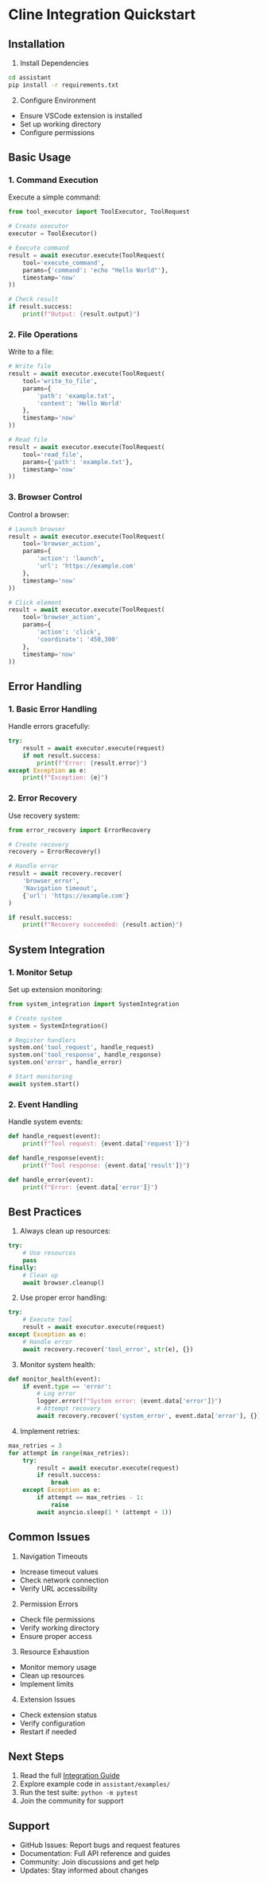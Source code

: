 # Cline Integration Quickstart

## Installation

1. Install Dependencies
```bash
cd assistant
pip install -r requirements.txt
```

2. Configure Environment
- Ensure VSCode extension is installed
- Set up working directory
- Configure permissions

## Basic Usage

### 1. Command Execution

Execute a simple command:
```python
from tool_executor import ToolExecutor, ToolRequest

# Create executor
executor = ToolExecutor()

# Execute command
result = await executor.execute(ToolRequest(
    tool='execute_command',
    params={'command': 'echo "Hello World"'},
    timestamp='now'
))

# Check result
if result.success:
    print(f"Output: {result.output}")
```

### 2. File Operations

Write to a file:
```python
# Write file
result = await executor.execute(ToolRequest(
    tool='write_to_file',
    params={
        'path': 'example.txt',
        'content': 'Hello World'
    },
    timestamp='now'
))

# Read file
result = await executor.execute(ToolRequest(
    tool='read_file',
    params={'path': 'example.txt'},
    timestamp='now'
))
```

### 3. Browser Control

Control a browser:
```python
# Launch browser
result = await executor.execute(ToolRequest(
    tool='browser_action',
    params={
        'action': 'launch',
        'url': 'https://example.com'
    },
    timestamp='now'
))

# Click element
result = await executor.execute(ToolRequest(
    tool='browser_action',
    params={
        'action': 'click',
        'coordinate': '450,300'
    },
    timestamp='now'
))
```

## Error Handling

### 1. Basic Error Handling

Handle errors gracefully:
```python
try:
    result = await executor.execute(request)
    if not result.success:
        print(f"Error: {result.error}")
except Exception as e:
    print(f"Exception: {e}")
```

### 2. Error Recovery

Use recovery system:
```python
from error_recovery import ErrorRecovery

# Create recovery
recovery = ErrorRecovery()

# Handle error
result = await recovery.recover(
    'browser_error',
    'Navigation timeout',
    {'url': 'https://example.com'}
)

if result.success:
    print(f"Recovery succeeded: {result.action}")
```

## System Integration

### 1. Monitor Setup

Set up extension monitoring:
```python
from system_integration import SystemIntegration

# Create system
system = SystemIntegration()

# Register handlers
system.on('tool_request', handle_request)
system.on('tool_response', handle_response)
system.on('error', handle_error)

# Start monitoring
await system.start()
```

### 2. Event Handling

Handle system events:
```python
def handle_request(event):
    print(f"Tool request: {event.data['request']}")

def handle_response(event):
    print(f"Tool response: {event.data['result']}")

def handle_error(event):
    print(f"Error: {event.data['error']}")
```

## Best Practices

1. Always clean up resources:
```python
try:
    # Use resources
    pass
finally:
    # Clean up
    await browser.cleanup()
```

2. Use proper error handling:
```python
try:
    # Execute tool
    result = await executor.execute(request)
except Exception as e:
    # Handle error
    await recovery.recover('tool_error', str(e), {})
```

3. Monitor system health:
```python
def monitor_health(event):
    if event.type == 'error':
        # Log error
        logger.error(f"System error: {event.data['error']}")
        # Attempt recovery
        await recovery.recover('system_error', event.data['error'], {})
```

4. Implement retries:
```python
max_retries = 3
for attempt in range(max_retries):
    try:
        result = await executor.execute(request)
        if result.success:
            break
    except Exception as e:
        if attempt == max_retries - 1:
            raise
        await asyncio.sleep(1 * (attempt + 1))
```

## Common Issues

1. Navigation Timeouts
- Increase timeout values
- Check network connection
- Verify URL accessibility

2. Permission Errors
- Check file permissions
- Verify working directory
- Ensure proper access

3. Resource Exhaustion
- Monitor memory usage
- Clean up resources
- Implement limits

4. Extension Issues
- Check extension status
- Verify configuration
- Restart if needed

## Next Steps

1. Read the full [Integration Guide](INTEGRATION.md)
2. Explore example code in `assistant/examples/`
3. Run the test suite: `python -m pytest`
4. Join the community for support

## Support

- GitHub Issues: Report bugs and request features
- Documentation: Full API reference and guides
- Community: Join discussions and get help
- Updates: Stay informed about changes
